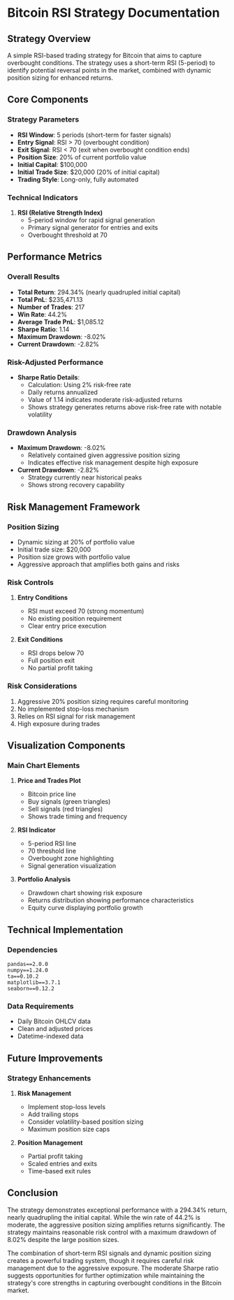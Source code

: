 # Bitcoin RSI Strategy Documentation

## Strategy Overview
A simple RSI-based trading strategy for Bitcoin that aims to capture overbought conditions. The strategy uses a short-term RSI (5-period) to identify potential reversal points in the market, combined with dynamic position sizing for enhanced returns.

## Core Components

### Strategy Parameters
- **RSI Window**: 5 periods (short-term for faster signals)
- **Entry Signal**: RSI > 70 (overbought condition)
- **Exit Signal**: RSI < 70 (exit when overbought condition ends)
- **Position Size**: 20% of current portfolio value
- **Initial Capital**: $100,000
- **Initial Trade Size**: $20,000 (20% of initial capital)
- **Trading Style**: Long-only, fully automated

### Technical Indicators
1. **RSI (Relative Strength Index)**
   - 5-period window for rapid signal generation
   - Primary signal generator for entries and exits
   - Overbought threshold at 70

## Performance Metrics

### Overall Results
- **Total Return**: 294.34% (nearly quadrupled initial capital)
- **Total PnL**: $235,471.13
- **Number of Trades**: 217
- **Win Rate**: 44.2%
- **Average Trade PnL**: $1,085.12
- **Sharpe Ratio**: 1.14
- **Maximum Drawdown**: -8.02%
- **Current Drawdown**: -2.82%

### Risk-Adjusted Performance
- **Sharpe Ratio Details**:
  - Calculation: Using 2% risk-free rate
  - Daily returns annualized
  - Value of 1.14 indicates moderate risk-adjusted returns
  - Shows strategy generates returns above risk-free rate with notable volatility

### Drawdown Analysis
- **Maximum Drawdown**: -8.02%
  - Relatively contained given aggressive position sizing
  - Indicates effective risk management despite high exposure
- **Current Drawdown**: -2.82%
  - Strategy currently near historical peaks
  - Shows strong recovery capability

## Risk Management Framework

### Position Sizing
- Dynamic sizing at 20% of portfolio value
- Initial trade size: $20,000
- Position size grows with portfolio value
- Aggressive approach that amplifies both gains and risks

### Risk Controls
1. **Entry Conditions**
   - RSI must exceed 70 (strong momentum)
   - No existing position requirement
   - Clear entry price execution

2. **Exit Conditions**
   - RSI drops below 70
   - Full position exit
   - No partial profit taking

### Risk Considerations
1. Aggressive 20% position sizing requires careful monitoring
2. No implemented stop-loss mechanism
3. Relies on RSI signal for risk management
4. High exposure during trades

## Visualization Components

### Main Chart Elements
1. **Price and Trades Plot**
   - Bitcoin price line
   - Buy signals (green triangles)
   - Sell signals (red triangles)
   - Shows trade timing and frequency

2. **RSI Indicator**
   - 5-period RSI line
   - 70 threshold line
   - Overbought zone highlighting
   - Signal generation visualization

3. **Portfolio Analysis**
   - Drawdown chart showing risk exposure
   - Returns distribution showing performance characteristics
   - Equity curve displaying portfolio growth

## Technical Implementation

### Dependencies
```
pandas==2.0.0
numpy==1.24.0
ta==0.10.2
matplotlib==3.7.1
seaborn==0.12.2
```

### Data Requirements
- Daily Bitcoin OHLCV data
- Clean and adjusted prices
- Datetime-indexed data

## Future Improvements

### Strategy Enhancements
1. **Risk Management**
   - Implement stop-loss levels
   - Add trailing stops
   - Consider volatility-based position sizing
   - Maximum position size caps

2. **Position Management**
   - Partial profit taking
   - Scaled entries and exits
   - Time-based exit rules

## Conclusion
The strategy demonstrates exceptional performance with a 294.34% return, nearly quadrupling the initial capital. While the win rate of 44.2% is moderate, the aggressive position sizing amplifies returns significantly. The strategy maintains reasonable risk control with a maximum drawdown of 8.02% despite the large position sizes.

The combination of short-term RSI signals and dynamic position sizing creates a powerful trading system, though it requires careful risk management due to the aggressive exposure. The moderate Sharpe ratio suggests opportunities for further optimization while maintaining the strategy's core strengths in capturing overbought conditions in the Bitcoin market. 